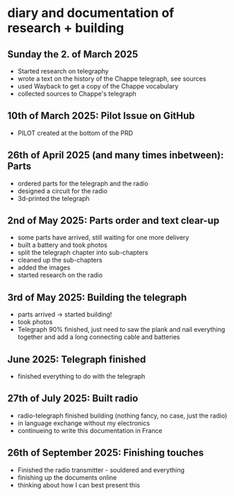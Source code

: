 # diary and documentation of research + building
## Sunday the 2. of March 2025
- Started research on telegraphy
- wrote a text on the history of the Chappe telegraph, see sources
- used Wayback to get a copy of the Chappe vocabulary
- collected sources to Chappe's telegraph

## 10th of March 2025: Pilot Issue on GitHub
- PILOT created at the bottom of the PRD

## 26th of April 2025 (and many times inbetween): Parts
- ordered parts for the telegraph and the radio
- designed a circuit for the radio
- 3d-printed the telegraph

## 2nd of May 2025: Parts order and text clear-up
- some parts have arrived, still waiting for one more delivery
- built a battery and took photos
- split the telegraph chapter into sub-chapters
- cleaned up the sub-chapters
- added the images
- started research on the radio

## 3rd of May 2025: Building the telegraph
- parts arrived -> started building!
- took photos
- Telegraph 90% finished, just need to saw the plank and nail everything together and add a long connecting cable and batteries

## June 2025: Telegraph finished
- finished everything to do with the telegraph
  
## 27th of July 2025: Built radio
- radio-telegraph finished building (nothing fancy, no case, just the radio)
- in language exchange without my electronics 
- continueing to write this documentation in France
  
## 26th of September 2025: Finishing touches
- Finished the radio transmitter - souldered and everything
- finishing up the documents online
- thinking about how I can best present this
